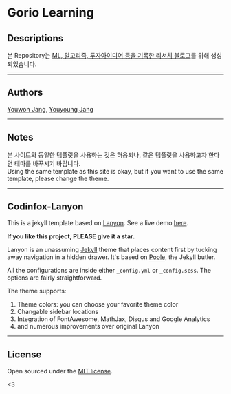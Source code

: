 # Gorio Learning  
## Descriptions  
본 Repository는 [ML, 알고리즘, 투자아이디어 등을 기록한 리서치 블로그](https://greeksharifa.github.io/blog/categories/)를 위해 생성되었습니다.  

----
## Authors  
[Youwon Jang](https://github.com/greeksharifa), [Youyoung Jang](https://github.com/ocasoyy)  

----
## Notes  
본 사이트와 동일한 템플릿을 사용하는 것은 허용되나, 같은 템플릿을 사용하고자 한다면 테마를 바꾸시기 바랍니다.  
Using the same template as this site is okay, but if you want to use the same template, please change the theme.  

----
## Codinfox-Lanyon
This is a jekyll template based on [Lanyon](https://github.com/poole/lanyon). See a live demo [here](http://codinfox.github.io).

**If you like this project, PLEASE give it a star.**

Lanyon is an unassuming [Jekyll](http://jekyllrb.com) theme that places content first by tucking away navigation in a hidden drawer. It's based on [Poole](http://getpoole.com), the Jekyll butler.

All the configurations are inside either `_config.yml` or `_config.scss`. The options are fairly straightforward. 

The theme supports: 

1. Theme colors: you can choose your favorite theme color
2. Changable sidebar locations
3. Integration of FontAwesome, MathJax, Disqus and Google Analytics
4. and numerous improvements over original Lanyon

----
## License

Open sourced under the [MIT license](LICENSE.md).

<3
